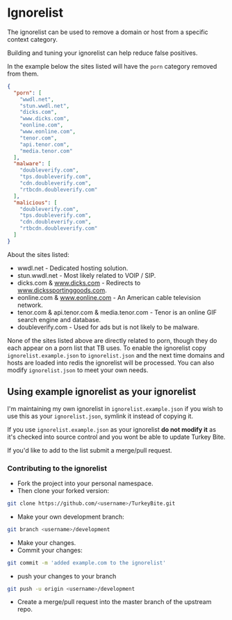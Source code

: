 # Ignorelist

The ignorelist can be used to remove a domain or host from a specific context category.

Building and tuning your ignorelist can help reduce false positives.

In the example below the sites listed will have the `porn` category removed from them.

```json
{
  "porn": [
    "wwdl.net",
    "stun.wwdl.net",
    "dicks.com",
    "www.dicks.com",
    "eonline.com",
    "www.eonline.com",
    "tenor.com",
    "api.tenor.com",
    "media.tenor.com"
  ],
  "malware": [
    "doubleverify.com",
    "tps.doubleverify.com",
    "cdn.doubleverify.com",
    "rtbcdn.doubleverify.com"
  ],
  "malicious": [
    "doubleverify.com",
    "tps.doubleverify.com",
    "cdn.doubleverify.com",
    "rtbcdn.doubleverify.com"
  ]
}
``` 

About the sites listed:

*   wwdl.net - Dedicated hosting solution.
*   stun.wwdl.net - Most likely related to VOIP / SIP.
*   dicks.com & www.dicks.com - Redirects to www.dickssportinggoods.com.
*   eonline.com & www.eonline.com - An American cable television network.
*   tenor.com & api.tenor.com & media.tenor.com - Tenor is an online GIF search engine and database.
*   doubleverify.com - Used for ads but is not likely to be malware.

None of the sites listed above are directly related to porn, though they do each appear on a porn list that TB uses.
To enable the ignorelist copy `ignorelist.example.json` to `ignorelist.json` and the next time domains and hosts are loaded into redis the ignorelist will be processed.
You can also modify `ignorelist.json` to meet your own needs.

## Using example ignorelist as your ignorelist

I'm maintaining my own ignorelist in `ignorelist.example.json` if you wish to use this as your `ignorelist.json`, symlink it instead of copying it.

If you use `ignorelist.example.json` as your ignorelist **do not modify it** as it's checked into source control and you wont be able to update Turkey Bite.

If you'd like to add to the list submit a merge/pull request.

### Contributing to the ignorelist

*   Fork the project into your personal namespace.
*   Then clone your forked version:

```bash
git clone https://github.com/<username>/TurkeyBite.git
```

*   Make your own development branch:

```bash
git branch <username>/development
```

*   Make your changes.
*   Commit your changes:

```bash
git commit -m 'added example.com to the ignorelist'
```

*   push your changes to your branch

```bash
git push -u origin <username>/development
```

*   Create a merge/pull request into the master branch of the upstream repo.
